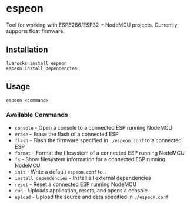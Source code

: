# espeon
Tool for working with ESP8266/ESP32 + NodeMCU projects. Currently supports float firmware.

## Installation

```shell
luarocks install espeon
espeon install_dependencies
```

## Usage

```shell
espeon <command>
```

### Available Commands
  - `console` - Open a console to a connected ESP running NodeMCU
  - `erase` - Erase the flash of a connected ESP
  - `flash` - Flash the firmware specified in `./espeon.conf` to a connected ESP
  - `format` - Format the filesystem of a connected ESP running NodeMCU
  - `fs` - Show filesystem information for a connected ESP running NodeMCU
  - `init` - Write a default `espeon.conf` to `.`
  - `install_dependencies` - Install all external dependencies
  - `reset` - Reset a connected ESP running NodeMCU
  - `run` - Uploads application, resets, and opens a console
  - `upload` - Upload the source and data specified in `./espeon.conf`
